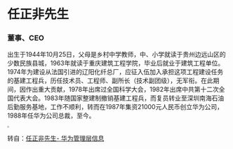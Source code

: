 # 任正非先生

### 董事、CEO

出生于1944年10月25日，父母是乡村中学教师，中、小学就读于贵州边远山区的少数民族县城，1963年就读于重庆建筑工程学院，毕业后就业于建筑工程单位。1974年为建设从法国引进的辽阳化纤总厂，应征入伍加入承担这项工程建设任务的基建工程兵，历任技术员、工程师、副所长（技术副团级），无军衔。在此期间，因作出重大贡献，1978年出席过全国科学大会，1982年出席中共第十二次全国代表大会。1983年随国家整建制撤销基建工程兵，而复员转业至深圳南海石油后勤服务基地，工作不顺利，转而在1987年集资21000元人民币创立华为公司，1988年任华为公司总裁，至今。

<img src="/renzhengfei.jpg" style="zoom:25%;" />

转自：[任正非先生- 华为管理层信息](https://www.huawei.com/cn/executives/board-of-directors/ren-zhengfei)